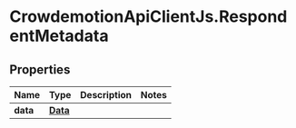 # CrowdemotionApiClientJs.RespondentMetadata

## Properties
Name | Type | Description | Notes
------------ | ------------- | ------------- | -------------
**data** | [**Data**](Data.md) |  | 


